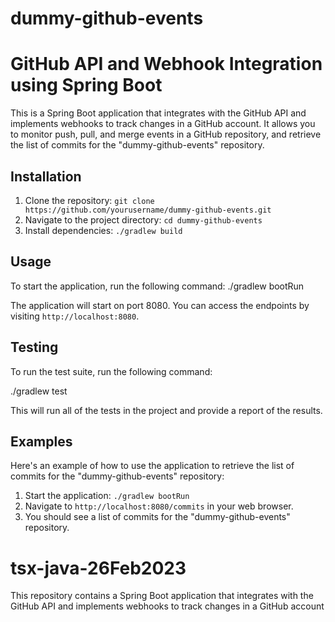 
# dummy-github-events

# GitHub API and Webhook Integration using Spring Boot

This is a Spring Boot application that integrates with the GitHub API and implements webhooks to track changes in a GitHub account. It allows you to monitor push, pull, and merge events in a GitHub repository, and retrieve the list of commits for the "dummy-github-events" repository. 

## Installation

1. Clone the repository: `git clone https://github.com/yourusername/dummy-github-events.git`
2. Navigate to the project directory: `cd dummy-github-events`
3. Install dependencies: `./gradlew build`

## Usage

To start the application, run the following command:
./gradlew bootRun


The application will start on port 8080. You can access the endpoints by visiting `http://localhost:8080`.

## Testing

To run the test suite, run the following command:

./gradlew test

This will run all of the tests in the project and provide a report of the results.

## Examples

Here's an example of how to use the application to retrieve the list of commits for the "dummy-github-events" repository:

1. Start the application: `./gradlew bootRun`
2. Navigate to `http://localhost:8080/commits` in your web browser.
3. You should see a list of commits for the "dummy-github-events" repository.




# tsx-java-26Feb2023
This repository contains a Spring Boot application that integrates with the GitHub API and implements webhooks to track changes in a GitHub account


